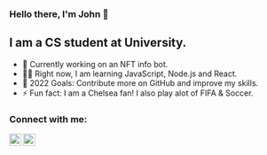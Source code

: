 ### Hello there, I'm John 👋 

## I am a CS student at University.

- 👀 Currently working on an NFT info bot.
- ✍🏾 Right now, I am learning JavaScript, Node.js and React.
- 🥅 2022 Goals: Contribute more on GitHub and improve my skills.
- ⚡ Fun fact: I am a Chelsea fan! I also play alot of FIFA & Soccer.

### Connect with me:
[<img align="left" alt="codeSTACKr | Instagram" width="22px" src="https://cdn.jsdelivr.net/npm/simple-icons@v3/icons/instagram.svg" />][instagram]
[<img align="left" alt="codeSTACKr | LinkedIn" width="22px" src="https://cdn.jsdelivr.net/npm/simple-icons@v3/icons/linkedin.svg" />][linkedin]
<br/>

[instagram]: https://instagram.com/john_oreva
[linkedin]: https://linkedin.com/in/john-othuke
